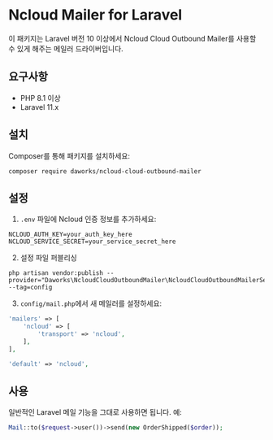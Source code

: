 # Ncloud Mailer for Laravel

이 패키지는 Laravel 버전 10 이상에서 Ncloud Cloud Outbound Mailer를 사용할 수 있게 해주는 메일러 드라이버입니다.


## 요구사항

- PHP 8.1 이상
- Laravel 11.x


## 설치

Composer를 통해 패키지를 설치하세요:

````
composer require daworks/ncloud-cloud-outbound-mailer
````


## 설정

1. `.env` 파일에 Ncloud 인증 정보를 추가하세요:

```
NCLOUD_AUTH_KEY=your_auth_key_here
NCLOUD_SERVICE_SECRET=your_service_secret_here
```


2. 설정 파일 퍼블리싱

```
php artisan vendor:publish --provider="Daworks\NcloudCloudOutboundMailer\NcloudCloudOutboundMailerServiceProvider" --tag=config
```


3. `config/mail.php`에서 새 메일러를 설정하세요:

```php
'mailers' => [
    'ncloud' => [
        'transport' => 'ncloud',
    ],
],

'default' => 'ncloud',
```

## 사용

일반적인 Laravel 메일 기능을 그대로 사용하면 됩니다. 예:

```php
Mail::to($request->user())->send(new OrderShipped($order));
```

